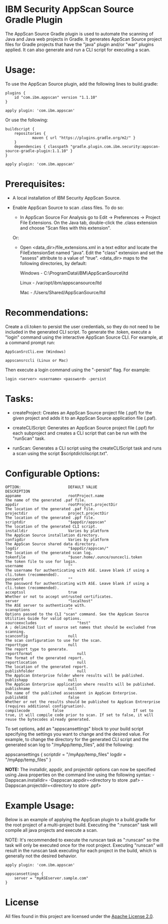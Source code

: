 # IBM Security AppScan Source Gradle Plugin

The AppScan Source Gradle plugin is used to automate the scanning of Java and Java web projects in Gradle.  It generates AppScan Source project files for Gradle projects that have the "java" plugin and/or "war" plugins applied.  It can also generate and run a CLI script for executing a scan.

# Usage:

To use the AppScan Source plugin, add the following lines to build.gradle:

	plugins {
		id "com.ibm.appscan" version "1.1.10"
	}
	
	apply plugin: 'com.ibm.appscan'

Or use the following:

	buildscript {
		repositories {
	    		maven { url "https://plugins.gradle.org/m2/" }
	  	}
	  	dependencies { classpath "gradle.plugin.com.ibm.security:appscan-source-gradle-plugin:1.1.10" }
	}

	apply plugin: 'com.ibm.appscan'

# Prerequisites:

- A local installation of IBM Security AppScan Source.

-  Enable AppScan Source to scan .class files.  To do so:

	- In AppScan Source For Analysis go to Edit -> Preferences -> Project File Extensions.  On the Java tab, double-click the .class extension and choose "Scan files with this extension".
	
	Or:

	- Open <data_dir>/file_extensions.xml in a text editor and locate the FileExtensionSet named "java".  Edit the "class" extension and set the "assess" attribute to a value of "true".
	<data_dir> maps to the following directories, by default:
	
		Windows - C:\ProgramData\IBM\AppScanSource\ltd
	
		Linux - /var/opt/ibm/appscansource/ltd
	
		Mac - /Users/Shared/AppScanSource/ltd

	
# Recommendations:

Create a cli.token to persist the user credentials, so they do not need to be included in the generated CLI script.  To generate the .token, execute a "login" command using the interactive AppScan Source CLI.  For example, at a command prompt run:


	AppScanSrcCli.exe (Windows)

	appscansrccli (Linux or Mac)


Then execute a login command using the "-persist" flag.  For example:

	login <server> <username> <password> -persist

# Tasks:

- createProject:
	Creates an AppScan Source project file (.ppf) for the given project and adds it to an AppScan Source application file (.paf).

- createCLIScript:
	Generates an AppScan Source project file (.ppf) for each subproject and creates a CLI script that can be run with the "runScan" task.

- runScan:
	Generates a CLI script using the createCLIScript task and runs a scan using the script $scriptdir/cliscript.txt".

# Configurable Options:

	OPTION:						DEFAULT VALUE									DESCRIPTION
	appname						rootProject.name								The name of the generated .paf file.
	appdir						rootProject.projectDir							The location of the generated .paf file.
	projectdir					project.projectDir							The location of the generated .ppf file.
	scriptdir					"$appdir/appscan"								The location of the generated CLI script.
	installdir					Varies by platform								The AppScan Source installation directory.
	configdir					Varies by platform								The AppScan Source shared data directory.
	logdir						"$appdir/appscan/"								The location of the generated scan log.
	tokenfile					"$user.home/.ounce/ouncecli.token				The token file to use for login.
	username					""												The username for authenticating with ASE. Leave blank if using a cli.token (recommended).
	password					""												The password for authenticating with ASE. Leave blank if using a cli.token (recommended).
	acceptssl					true											Whether or not to accept untrusted certificates.
	server						"localhost"										The ASE server to authenticate with.
	scanoptions					""												Options passed to the CLI "scan" command. See the AppScan Source Utilities Guide for valid options.
	sourceexcludes					"test"											A ; delimited list of source set names that should be excluded from scanning.
	scanconfig					null											The scan configuration to use for the scan.
	reporttype					null											The report type to generate.
	reportformat					null											The format of the generated report.
	reportlocation					null											The location of the generated report.
	publishfolder					null											The AppScan Enterprise folder where results will be published.
	publishapp					null											The AppScan Enterprise application where results will be published.
	publishname					null											The name of the published assessment in AppScan Enterprise.
	publishASE					false											Whether or not the results should be published to AppScan Entrerprise (requires additional configruation).
    compilecode          false                               If set to true, it will compile code prior to scan. If set to false, it will reuse the bytecodes already generated.

To set options, add an "appscansettings" block to your build script specifying the settings you want to change and the desired value.  For example, to change the directory for the generated CLI script and the generated scan log to "/myApp/temp_files", add the following:

appscansettings {
	scriptdir = "/myApp/temp_files"
	logdir = "/myApp/temp_files"
}

<b>NOTE:</b> The installdir, appdir, and projectdir options can now be specified using Java properties on the command line using the following syntax:
	-Dappscan.installdir=<install directory>
	-Dappscan.appdir=<directory to store .paf>
	-Dappscan.projectdir=<directory to store .ppf>

# Example Usage:

Below is an example of applying the AppScan plugin to a build.gradle for the root project of a multi-project build.  Executing the ":runscan" task will compile all java projects and execute a scan.

NOTE: It's recommended to execute the runscan task as ":runscan" so the task will only be executed once for the root project.  Executing "runscan" will result in the runscan task executing for each project in the build, which is generally not the desired behavior.

	apply plugin: 'com.ibm.appscan'

	appscansettings {
		server = "myASEserver.sample.com"
	}

# License

All files found in this project are licensed under the [Apache License 2.0](LICENSE).

